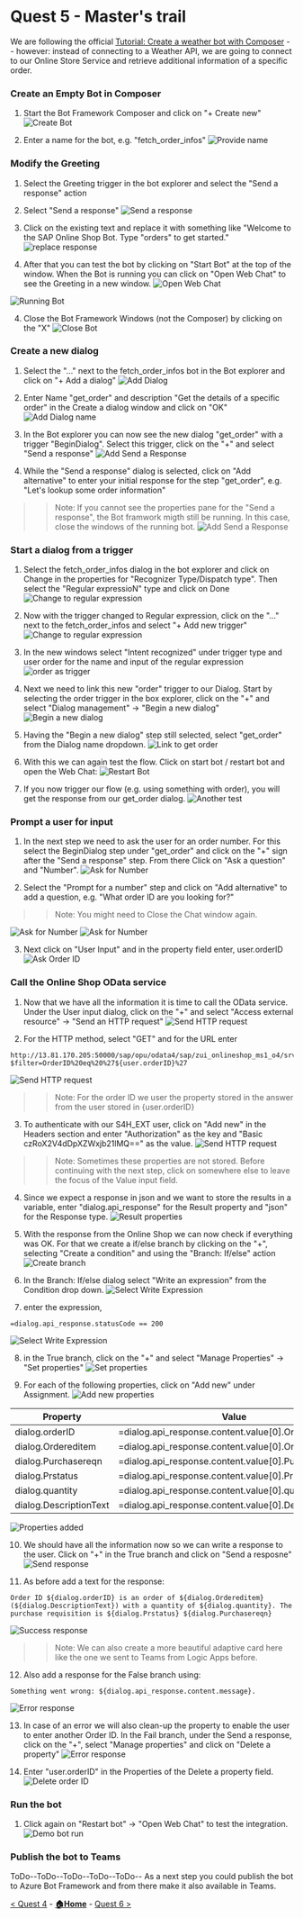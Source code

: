 # Quest 5 - Master's trail
We are following the official [Tutorial: Create a weather bot with Composer](https://learn.microsoft.com/en-us/composer/tutorial-create-weather-bot) -- however: instead of connecting to a Weather API, we are going to connect to our Online Store Service and retrieve additional information of a specific order. 

### Create an Empty Bot in Composer
1) Start the Bot Framework Composer and click on "+ Create new" 
![Create Bot](Quest5/CreateEmptyBot.jpg)

2) Enter a name for the bot, e.g. "fetch_order_infos"
![Provide name](Quest5/CreateBotName.jpg)

### Modify the Greeting
1) Select the Greeting trigger in the bot explorer and select the "Send a response" action
2) Select "Send a response"
![Send a response](Quest5/SendAResponse.jpg)

2) Click on the existing text and replace it with something like "Welcome to the SAP Online Shop Bot. Type "orders" to get started." 
![replace response](Quest5/ReplaceResonse.jpg)

3) After that you can test the bot by clicking on "Start Bot" at the top of the window. When the Bot is running you can click on "Open Web Chat" to see the Greeting in a new window. 
![Open Web Chat](Quest5/OpenWebChat.jpg)
 
![Running Bot](Quest5/FirstRunningBot.jpg)

4) Close the Bot Framework Windows (not the Composer) by clicking on the "X"
![Close Bot](Quest5/CloseBotDialog.jpg)


### Create a new dialog
1) Select the "..." next to the fetch_order_infos bot in the Bot explorer and click on "+ Add a dialog"
![Add Dialog](Quest5/AddADialog.jpg)

2) Enter Name "get_order" and description "Get the details of a specific order" in the Create a dialog window and click on "OK"
![Add Dialog name](Quest5/EnterDialogName.jpg)

3) In the Bot explorer you can now see the new dialog "get_order" with a trigger "BeginDialog". Select this trigger, click on the "+" and select "Send a response"
![Add Send a Response](Quest5/Dialog-SendAResponse.jpg)

4) While the "Send a response" dialog is selected, click on "Add alternative" to enter your initial response for the step "get_order", e.g. "Let's lookup some order information"
>> Note: If you cannot see the properties pane for the "Send a response", the Bot framwork migth still be running. In this case, close the windows of the running bot. 
![Add Send a Response](Quest5/Dialog-AddAlternative.jpg)

### Start a dialog from a trigger
1) Select the fetch_order_infos dialog in the bot explorer and click on Change in the properties for "Recognizer Type/Dispatch type". Then select the "Regular expressioN" type and click on Done
![Change to regular expression](Quest5/ChangeToRegularExpression.jpg)

2) Now with the trigger changed to Regular expression, click on the "..." next to the fetch_order_infos and select "+ Add new trigger"
![Change to regular expression](Quest5/AddNewTrigger.jpg)

3) In the new windows select "Intent recognized" under trigger type and user order for the name and input of the regular expression
![order as trigger](Quest5/CreateTrigger.jpg)

4) Next we need to link this new "order" trigger to our Dialog. Start by selecting the order trigger in the box explorer, click on the "+" and select "Dialog management" -> "Begin a new dialog"
![Begin a new dialog](Quest5/LinkTriggerToDialog.jpg)

5) Having the "Begin a new dialog" step still selected, select "get_order" from the Dialog name dropdown. 
![Link to get order](Quest5/LinkTOGetOrder.jpg)

6) With this we can again test the flow. Click on start bot / restart bot and open the Web Chat:
![Restart Bot](Quest5/RestartBot.jpg)

7) If you now trigger our flow (e.g. using something with order), you will get the response from our get_order dialog. 
![Another test](Quest5/SecondTest.jpg)

### Prompt a user for input
1) In the next step we need to ask the user for an order number. For this select the BeginDialog step under "get_order" and click on the "+" sign after the "Send a response" step. From there Click on "Ask a question" and "Number". 
![Ask for Number](Quest5/AskForNumber.jpg)

2) Select the "Prompt for a number" step and click on "Add alternative" to add a question, e.g. "What order ID are you looking for?"
>> Note: You might  need to Close the Chat window again. 

![Ask for Number](Quest5/EnterQuestion.jpg)
![Ask for Number](Quest5/EnterText.jpg)

3) Next click on "User Input" and in the property field enter, user.orderID
![Ask Order ID](Quest5/enterUserOrderID.jpg)

### Call the Online Shop OData service
1) Now that we have all the information it is time to call the OData service. Under the User input dialog, click on the "+" and select "Access external resource" -> "Send an HTTP request"
![Send HTTP request](Quest5/SendHTTPRequest.jpg)

2) For the HTTP method, select "GET" and for the URL enter 
```http
http://13.81.170.205:50000/sap/opu/odata4/sap/zui_onlineshop_ms1_o4/srvd/sap/zui_onlineshop_ms1/0001/Online_Shop?$filter=OrderID%20eq%20%27${user.orderID}%27
```
![Send HTTP request](Quest5/EnterURL.jpg)
>> Note: For the order ID we user the property stored in the answer from the user stored in {user.orderID}

3) To authenticate with our S4H_EXT user, click on "Add new" in the Headers section and enter "Authorization" as the key and "Basic czRoX2V4dDpXZWxjb21lMQ==" as the value. 
![Send HTTP request](Quest5/EnterHeaders.jpg)
>>Note: Sometimes these properties are not stored. Before continuing with the next step, click on somewhere else to leave the focus of the Value input field.


4) Since we expect a response in json and we want to store the results in a variable, enter "dialog.api_response" for the Result property and "json" for the Response type. 
![Result properties](Quest5/ResultProperties.jpg)

5) With the response from the Online Shop we can now check if everything was OK. For that we create a if/else branch by clicking on the "+", selecting "Create a condition" and using the "Branch: If/else" action
![Create branch](Quest5/CreateBranch.jpg)

6) In the Branch: If/else dialog select "Write an expression" from the Condition drop down. 
![Select Write Expression](Quest5/WriteExpression.jpg)

7) enter the expression, 
```
=dialog.api_response.statusCode == 200
```
![Select Write Expression](Quest5/EnterExpression.jpg)

8) in the True branch, click on the "+" and select "Manage Properties" -> "Set properties" 
![Set properties](Quest5/SetProperties.jpg)

9) For each of the following properties, click on "Add new" under Assignment. 
![Add new properties](Quest5/AddNewProperties.jpg)

|Property|Value|
|---|---|
|dialog.orderID|=dialog.api_response.content.value[0].OrderID|
|dialog.Ordereditem|=dialog.api_response.content.value[0].Ordereditem|
|dialog.Purchasereqn|=dialog.api_response.content.value[0].Purchasereqn|
|dialog.Prstatus|=dialog.api_response.content.value[0].Prstatus|
|dialog.quantity|=dialog.api_response.content.value[0].quantity|
|dialog.DescriptionText|=dialog.api_response.content.value[0].DescriptionText|
![Properties added ](Quest5/PropertiesAdded.jpg)

10) We should have all the information now so we can write a response to the user. Click on "+" in the True branch and click on "Send a resposne" 
![Send response](Quest5/SendAResponse-Withdata.jpg)

11) As before add a text for the response:
```
Order ID ${dialog.orderID} is an order of ${dialog.Ordereditem} (${dialog.DescriptionText}) with a quantity of ${dialog.quantity}. The purchase requisition is ${dialog.Prstatus} ${dialog.Purchasereqn}
```
![Success response](Quest5/SuccessResponse.jpg)
>> Note: We can also create a more beautiful adaptive card here like the one we sent to Teams from Logic Apps before. 

12) Also add a response for the False branch using:
```
Something went wrong: ${dialog.api_response.content.message}.
``` 
![Error response](Quest5/SendError.jpg)

13) In case of an error we will also clean-up the property to enable the user to enter another Order ID. In the Fail branch, under the Send a response, click on the "+", select "Manage properties" and click on "Delete a property"
![Error response](Quest5/DeleteProperty.jpg)

14) Enter "user.orderID" in the Properties of the Delete a property field. 
![Delete order ID](Quest5/DeleteOrderID.jpg)

### Run the bot
1) Click again on "Restart bot" -> "Open Web Chat" to test the integration. 
![Demo bot run](Quest5/DemoBotRun.jpg)

### Publish the bot to Teams
ToDo--ToDo--ToDo--ToDo--ToDo--
As a next step you could publish the bot to Azure Bot Framework and from there make it also available in Teams. 

[< Quest 4](quest4.md) - **[🏠Home](../README.md)** - [ Quest 6 >](quest6.md)



